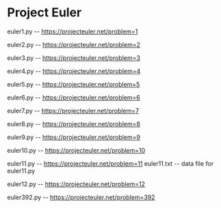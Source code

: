 # Project Euler

euler1.py -- https://projecteuler.net/problem=1

euler2.py -- https://projecteuler.net/problem=2

euler3.py -- https://projecteuler.net/problem=3

euler4.py -- https://projecteuler.net/problem=4

euler5.py -- https://projecteuler.net/problem=5

euler6.py -- https://projecteuler.net/problem=6

euler7.py -- https://projecteuler.net/problem=7

euler8.py -- https://projecteuler.net/problem=8

euler9.py -- https://projecteuler.net/problem=9

euler10.py -- https://projecteuler.net/problem=10

euler11.py -- https://projecteuler.net/problem=11
euler11.txt -- data file for euler11.py

euler12.py -- https://projecteuler.net/problem=12

euler392.py -- https://projecteuler.net/problem=392

